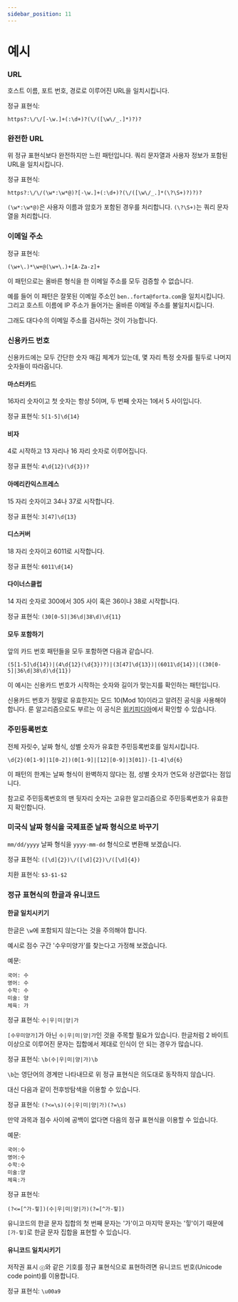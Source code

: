 ```yaml
---
sidebar_position: 11
---
```


# 예시

### URL

호스트 이름, 포트 번호, 경로로 이루어진 URL을 일치시킵니다.

정규 표현식:

```
https?:\/\/[-\w.]+(:\d+)?(\/([\w\/_.]*)?)?
```

### 완전한 URL

위 정규 표현식보다 완전하지만 느린 패턴입니다. 쿼리 문자열과 사용자 정보가 포함된 URL을 일치시킵니다.

정규 표현식:

```
https?:\/\/(\w*:\w*@)?[-\w.]+(:\d+)?(\/([\w\/_.]*(\?\S+)?)?)?
```

`(\w*:\w*@)`은 사용자 이름과 암호가 포함된 경우를 처리합니다. `(\?\S+)`는 쿼리 문자열을 처리합니다.

### 이메일 주소

정규 표현식:

```
(\w+\.)*\w+@(\w+\.)+[A-Za-z]+
```

이 패턴으로는 올바른 형식을 한 이메일 주소를 모두 검증할 수 없습니다.

예를 들어 이 패턴은 잘못된 이메일 주소인 `ben..forta@forta.com`을 일치시킵니다. 그리고 호스트 이름에 IP 주소가 들어가는 올바른 이메일 주소를 불일치시킵니다.

그래도 대다수의 이메일 주소를 검사하는 것이 가능합니다.

### 신용카드 번호

신용카드에는 모두 간단한 숫자 매김 체계가 있는데, 몇 자리 특정 숫자를 필두로 나머지 숫자들이 따라옵니다.

#### 마스터카드

16자리 숫자이고 첫 숫자는 항상 5이며, 두 번째 숫자는 1에서 5 사이입니다.

정규 표현식: `5[1-5]\d{14}`

#### 비자

4로 시작하고 13 자리나 16 자리 숫자로 이루어집니다.

정규 표현식: `4\d{12}(\d{3})?`

#### 아메리칸익스프레스

15 자리 숫자이고 34나 37로 시작합니다.

정규 표현식: `3[47]\d{13}`

#### 디스커버

18 자리 숫자이고 6011로 시작합니다.

정규 표현식: `6011\d{14}`

#### 다이너스클럽

14 자리 숫자로 300에서 305 사이 혹은 36이나 38로 시작합니다.

정규 표현식: `(30[0-5]|36\d|38\d)\d{11}`

#### 모두 포함하기

앞의 카드 번호 패턴들을 모두 포함하면 다음과 같습니다.

```
(5[1-5]\d{14})|(4\d{12}(\d{3})?)|(3[47]\d{13})|(6011\d{14})|((30[0-5]|36\d|38\d)\d{11})
```

이 예시는 신용카드 번호가 시작하는 숫자와 길이가 맞는지를 확인하는 패턴입니다.

신용카드 번호가 정말로 유효한지는 모드 10(Mod 10)이라고 알려진 공식을 사용해야 합니다. 룬 알고리즘으로도 부르는 이 공식은 [위키피디아](https://ko.wikipedia.org/wiki/%EB%A3%AC_%EC%95%8C%EA%B3%A0%EB%A6%AC%EC%A6%98)에서 확인할 수 있습니다.

### 주민등록번호

전체 자릿수, 날짜 형식, 성별 숫자가 유효한 주민등록번호를 일치시킵니다.

```
\d{2}(0[1-9]|1[0-2])(0[1-9]|[12][0-9]|3[01])-[1-4]\d{6}
```

이 패턴의 한계는 날짜 형식이 완벽하지 않다는 점, 성별 숫자가 연도와 상관없다는 점입니다.

참고로 주민등록번호의 맨 뒷자리 숫자는 고유한 알고리즘으로 주민등록번호가 유효한지 확인합니다.

### 미국식 날짜 형식을 국제표준 날짜 형식으로 바꾸기

`mm/dd/yyyy` 날짜 형식을 `yyyy-mm-dd` 형식으로 변환해 보겠습니다.

정규 표현식: `([\d]{2})\/([\d]{2})\/([\d]{4})`

치환 표현식: `$3-$1-$2`

### 정규 표현식의 한글과 유니코드

#### 한글 일치시키기

한글은 `\w`에 포함되지 않는다는 것을 주의해야 합니다.

예시로 점수 구간 '수우미양가'를 찾는다고 가정해 보겠습니다.

예문:

```
국어: 수
영어: 수
수학: 수
미술: 양
체육: 가
```

정규 표현식: `수|우|미|양|가`

`[수우미양가]`가 아닌 `수|우|미|양|가`인 것을 주목할 필요가 있습니다. 한글처럼 2 바이트 이상으로 이루어진 문자는 집합에서 제대로 인식이 안 되는 경우가 많습니다.

정규 표현식: `\b(수|우|미|양|가)\b`

`\b`는 영단어의 경계만 나타내므로 위 정규 표현식은 의도대로 동작하지 않습니다.

대신 다음과 같이 전후방탐색을 이용할 수 있습니다.

정규 표현식: `(?<=\s)(수|우|미|양|가)(?=\s)`

만약 과목과 점수 사이에 공백이 없다면 다음의 정규 표현식을 이용할 수 있습니다.

예문:

```
국어:수
영어:수
수학:수
미술:양
체육:가
```

정규 표현식:

```
(?<=[^가-힣])(수|우|미|양|가)(?=[^가-힣])
```

유니코드의 한글 문자 집합의 첫 번째 문자는 '가'이고 마지막 문자는 '힣'이기 때문에 `[가-힣]`로 한글 문자 집합을 표현할 수 있습니다.

#### 유니코드 일치시키기

저작권 표시 `ⓒ`와 같은 기호를 정규 표현식으로 표현하려면 유니코드 번호(Unicode code point)를 이용합니다.

정규 표현식: `\u00a9`
